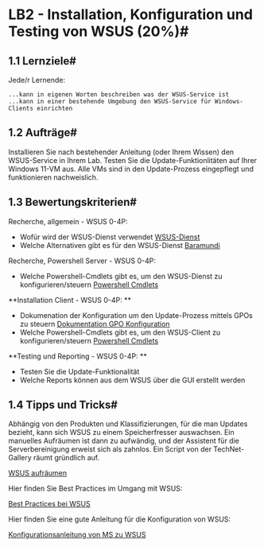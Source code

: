 # LB2 - Installation, Konfiguration und Testing von WSUS (20%)#
## 1.1 Lernziele#

Jede/r Lernende:

    ...kann in eigenen Worten beschreiben was der WSUS-Service ist
    ...kann in einer bestehende Umgebung den WSUS-Service für Windows-Clients einrichten

## 1.2 Aufträge#

Installieren Sie nach bestehender Anleitung (oder Ihrem Wissen) den WSUS-Service in Ihrem Lab. Testen Sie die Update-Funktionlitäten auf Ihrer Windows 11-VM aus. Alle VMs sind in den Update-Prozess eingepflegt und funktionieren nachweislich.
## 1.3 Bewertungskriterien#

Recherche, allgemein - WSUS 0-4P:

- Wofür wird der WSUS-Dienst verwendet [WSUS-Dienst](../tech_daten/wsusDienst_P2.md)
- Welche Alternativen gibt es für den WSUS-Dienst [Baramundi](../tech_daten/baramundi_P2.md)

Recherche, Powershell Server - WSUS 0-4P:

- Welche Powershell-Cmdlets gibt es, um den WSUS-Dienst zu konfigurieren/steuern [Powershell Cmdlets](../tech_daten/powershellCMD_P2.md)

**Installation Client - WSUS 0-4P: **

- Dokumenation der Konfiguration um den Update-Prozess mittels GPOs zu steuern [Dokumentation GPO Konfiguration](../tech_daten/dokumentationGPO_P2.md)
- Welche Powershell-Cmdlets gibt es, um den WSUS-Client zu konfigurieren/steuern [Powershell Cmdlets](../tech_daten/powershellCMD_P2.md)

**Testing und Reporting - WSUS 0-4P: **

- Testen Sie die Update-Funktionalität 
- Welche Reports können aus dem WSUS über die GUI erstellt werden

## 1.4 Tipps und Tricks#

Abhängig von den Produkten und Klassifi­zierungen, für die man Updates bezieht, kann sich WSUS zu einem Speicher­fresser aus­wachsen. Ein manuelles Auf­räumen ist dann zu auf­wändig, und der Assi­stent für die Server­bereinigung erweist sich als zahnlos. Ein Script von der TechNet-Gallery räumt gründlich auf.

[WSUS aufräumen](https://www.windowspro.de/wolfgang-sommergut/wsus-speicherplatz-zurueckgewinnen-alte-ersetzte-updates-loeschen?utm_source=feedburner&utm_medium=email&utm_campaign=Feed%3A+windowspro+%28WindowsPro%29)

Hier finden Sie Best Practices im Umgang mit WSUS:

[Best Practices bei WSUS](https://learn.microsoft.com/en-us/troubleshoot/mem/configmgr/update-management/windows-server-update-services-best-practices)

Hier finden Sie eine gute Anleitung für die Konfiguration von WSUS:

[Konfigurationsanleitung von MS zu WSUS](https://learn.microsoft.com/de-de/windows/deployment/update/waas-manage-updates-wsus)